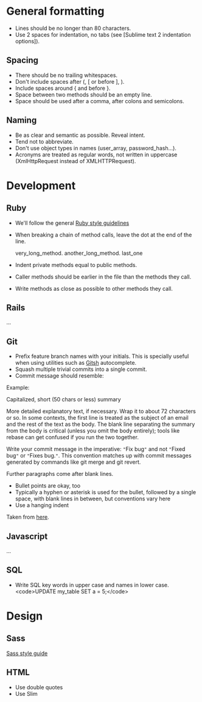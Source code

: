 General formatting
==================

* Lines should be no longer than 80 characters.
* Use 2 spaces for indentation, no tabs (see [Sublime text 2 indentation options]).

[Sublime text 2 indentation]: https://www.sublimetext.com/docs/2/indentation.html

Spacing
-------

* There should be no trailing whitespaces.
* Don't include spaces after (, [ or before ], ).
* Include spaces around { and before }.
* Space between two methods should be an empty line.
* Space should be used after a comma, after colons and semicolons.

Naming
------

* Be as clear and semantic as possible. Reveal intent.
* Tend not to abbreviate.
* Don't use object types in names (user_array, password_hash...).
* Acronyms are treated as regular words, not written in uppercase
  (XmlHttpRequest instead of XMLHTTPRequest).

Development
===========

Ruby
----

* We'll follow the general [Ruby style guidelines]
* When breaking a chain of method calls, leave the dot at the end of the line.

   very_long_method.
    another_long_method.
    last_one

* Indent private methods equal to public methods.
* Caller methods should be earlier in the file than the methods they call.
* Write methods as close as possible to other methods they call.

[Ruby style guidelines]: https://github.com/bbatsov/ruby-style-guide

Rails
-----

...

Git
---

* Prefix feature branch names with your initials. This is specially useful when
  using utilities such as [Gitsh] autocomplete.
* Squash multiple trivial commits into a single commit.
* Commit message should resemble:

[Gitsh]: https://github.com/thoughtbot/gitsh

Example:

Capitalized, short (50 chars or less) summary

More detailed explanatory text, if necessary.  Wrap it to about 72
characters or so.  In some contexts, the first line is treated as the
subject of an email and the rest of the text as the body.  The blank
line separating the summary from the body is critical (unless you omit
the body entirely); tools like rebase can get confused if you run the
two together.

Write your commit message in the imperative: `"`Fix bug`"` and not `"`Fixed bug`"`
or `"`Fixes bug.`"`. This convention matches up with commit messages generated
by commands like git merge and git revert.

Further paragraphs come after blank lines.

- Bullet points are okay, too
- Typically a hyphen or asterisk is used for the bullet, followed by a
  single space, with blank lines in between, but conventions vary here
- Use a hanging indent

Taken from [here].

[here]: http://tbaggery.com/2008/04/19/a-note-about-git-commit-messages.html

Javascript
----------
...

SQL
---

* Write SQL key words in upper case and names in lower case. &lt;code&gt;UPDATE my_table SET a = 5;&lt;/code&gt;

Design
======

Sass
----

[Sass style guide]

[Sass style guide]: https://github.com/acidtango/acid_guides/best-practices/sass/

HTML
----
* Use double quotes
* Use Slim
